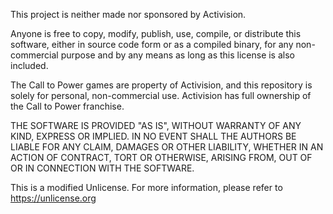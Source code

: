 This project is neither made nor sponsored by Activision.

Anyone is free to copy, modify, publish, use, compile, or
distribute this software, either in source code form or as a compiled
binary, for any non-commercial purpose and by any
means as long as this license is also included.

The Call to Power games are property of Activision, and this repository
is solely for personal, non-commercial use. Activision has full ownership
of the Call to Power franchise.

THE SOFTWARE IS PROVIDED "AS IS", WITHOUT WARRANTY OF ANY KIND,
EXPRESS OR IMPLIED.
IN NO EVENT SHALL THE AUTHORS BE LIABLE FOR ANY CLAIM, DAMAGES OR
OTHER LIABILITY, WHETHER IN AN ACTION OF CONTRACT, TORT OR OTHERWISE,
ARISING FROM, OUT OF OR IN CONNECTION WITH THE SOFTWARE.

This is a modified Unlicense. 
For more information, please refer to <https://unlicense.org>